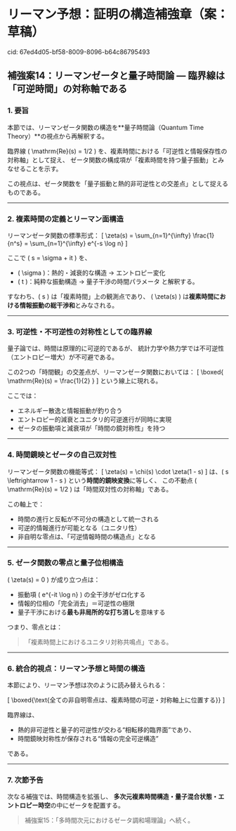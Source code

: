 # リーマン予想：証明の構造補強章（案：草稿）

cid: 67ed4d05-bf58-8009-8096-b64c86795493

## 補強案14：リーマンゼータと量子時間論 — 臨界線は「可逆時間」の対称軸である

### 1. 要旨

本節では、リーマンゼータ関数の構造を**量子時間論（Quantum Time Theory）**の視点から再解釈する。

臨界線 \( \mathrm{Re}(s) = 1/2 \) を、複素時間における「可逆性と情報保存性の対称軸」として捉え、
ゼータ関数の構成項が「複素時間を持つ量子振動」とみなせることを示す。

この視点は、ゼータ関数を「量子振動と熱的非可逆性との交差点」として捉えるものである。

---

### 2. 複素時間の定義とリーマン面構造

リーマンゼータ関数の標準形式：
\[ \zeta(s) = \sum_{n=1}^{\infty} \frac{1}{n^s} = \sum_{n=1}^{\infty} e^{-s \log n} \]

ここで \( s = \sigma + it \) を、

- \( \sigma \)：熱的・減衰的な構造 → エントロピー変化
- \( t \)：純粋な振動構造 → 量子干渉の時間パラメータ
と解釈する。

すなわち、\( s \) は「複素時間」上の観測点であり、
\( \zeta(s) \) は**複素時間における情報振動の総干渉和**とみなされる。

---

### 3. 可逆性・不可逆性の対称性としての臨界線

量子論では、時間は原理的に可逆的であるが、
統計力学や熱力学では不可逆性（エントロピー増大）が不可避である。

この2つの「時間観」の交差点が、リーマンゼータ関数においては：
\[ \boxed{ \mathrm{Re}(s) = \frac{1}{2} } \]
という線上に現れる。

ここでは：

- エネルギー散逸と情報振動が釣り合う
- エントロピー的減衰とユニタリ的可逆進行が同時に実現
- ゼータの振動項と減衰項が「時間の鏡対称性」を持つ

---

### 4. 時間鏡映とゼータの自己双対性

リーマンゼータ関数の機能等式：
\[ \zeta(s) = \chi(s) \cdot \zeta(1 - s) \]
は、\( s \leftrightarrow 1 - s \) という**時間的鏡映変換**に等しく、
この不動点 \( \mathrm{Re}(s) = 1/2 \) は「時間双対性の対称軸」である。

この軸上で：

- 時間の進行と反転が不可分の構造として統一される
- 可逆的情報進行が可能となる（ユニタリ性）
- 非自明な零点は、「可逆情報時間の構造点」となる

---

### 5. ゼータ関数の零点と量子位相構造

\( \zeta(s) = 0 \) が成り立つ点は：

- 振動項 \( e^{-it \log n} \) の全干渉がゼロ化する
- 情報的位相の「完全消去」＝可逆性の極限
- 量子干渉における**最も非局所的な打ち消し**を意味する

つまり、零点とは：
> 「複素時間上におけるユニタリ対称共鳴点」である。

---

### 6. 統合的視点：リーマン予想と時間の構造

本節により、リーマン予想は次のように読み替えられる：

\[
\boxed{\text{全ての非自明零点は、複素時間の可逆・対称軸上に位置する}}
\]

臨界線は、

- 熱的非可逆性と量子的可逆性が交わる“相転移的臨界面”であり、
- 時間鏡映対称性が保存される“情報の完全可逆構造”

である。

---

### 7. 次節予告

次なる補強では、時間構造を拡張し、
**多次元複素時間構造・量子混合状態・エントロピー時空**の中にゼータを配置する。

> 補強案15：「多時間次元におけるゼータ調和場理論」へ続く。
